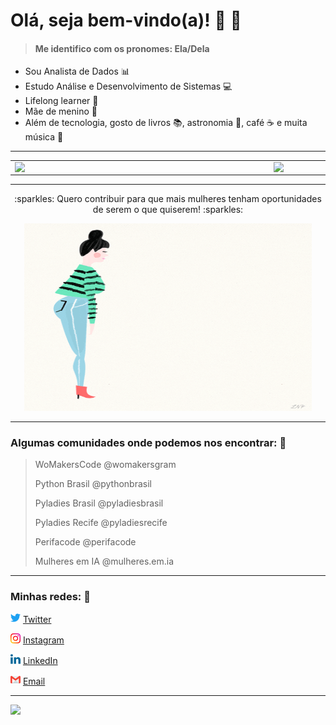 # Olá, seja bem-vindo(a)! 👋 🐆

> #### Me identifico com os pronomes: Ela/Dela

* Sou Analista de Dados :bar_chart:
* Estudo Análise e Desenvolvimento de Sistemas 💻
* Lifelong learner 📖
* Mãe de menino 💙
* Além de tecnologia, gosto de livros :books:, astronomia 🚀, café :coffee: e muita música :musical_note:
---

<center>
<table>
    <tr>
        <td><img width="400px" align="left" src="https://github-readme-stats.vercel.app/api/top-langs/?username=michelle-lira&hide=html&layout=compact&theme=onedark" /></td>
        <td><img width="495px" align="left" src="https://github-readme-stats.vercel.app/api?username=michelle-lira&theme=onedark" /></td>
    </tr>   
</table>
</center>

--- 

<p align= "center">
    :sparkles: Quero contribuir para que mais mulheres tenham oportunidades de serem o que quiserem! :sparkles:
</p>

 <p align="center"> 
     <img width="460" height="300" src="https://github.com/michelle-lira/michelle-lira/blob/main/githubprof/giphyall.gif"> 
 </p> 

---
### Algumas comunidades onde podemos nos encontrar: 🤝

>WoMakersCode @womakersgram
>
>Python Brasil @pythonbrasil
>
>Pyladies Brasil @pyladiesbrasil
>
>Pyladies Recife @pyladiesrecife
>
>Perifacode @perifacode
>
>Mulheres em IA @mulheres.em.ia

---

### Minhas redes: 💬

<img src="https://github.com/michelle-lira/michelle-lira/blob/main/githubprof/013-twitter.png" width="16"></img></a> [Twitter](https://twitter.com/deliramichelle)   

<a href="https://www.instagram.com/__ch3ll__/"><img src="https://github.com/michelle-lira/michelle-lira/blob/main/githubprof/011-instagram.png" width="16"></img></a> [Instagram](https://www.instagram.com/deliramichelle)  

<a href="https://www.linkedin.com/in/michelle-lira"><img src="https://github.com/michelle-lira/michelle-lira/blob/main/githubprof/010-linkedin.png" width="16"></img></a> [LinkedIn](https://www.linkedin.com/in/lira-michelle)  

<a href="mailto:mchll.lira@gmail.com"><img src="https://github.com/michelle-lira/michelle-lira/blob/main/githubprof/gmail2.png" width="16"></img></a> [Email](mailto:mchll.lira@gmail.com)  

---
![](https://komarev.com/ghpvc/?username=michelle-lira&color=blue&style=flat)

